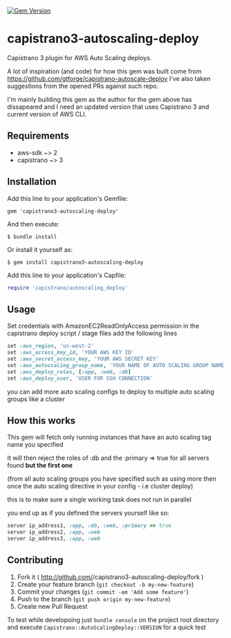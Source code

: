 [![Gem Version](https://badge.fury.io/rb/capistrano3-autoscaling-deploy.png)](http://badge.fury.io/rb/capistrano3-autoscaling-deploy)
# capistrano3-autoscaling-deploy
Capistrano 3 plugin for AWS Auto Scaling deploys.
 
 A lot of inspiration (and code) for how this gem was built come from https://github.com/gtforge/capistrano-autoscale-deploy
 I've also taken suggestions from the opened PRs against such repo.
 
 I'm mainly building this gem as the author for the gem above has dissapeared 
 and I need an updated version that uses Capistrano 3 and current version of 
 AWS CLI.

## Requirements

* aws-sdk ~> 2
* capistrano ~> 3


## Installation

Add this line to your application's Gemfile:

    gem 'capistrano3-autoscaling-deploy'

And then execute:

    $ bundle install

Or install it yourself as:

    $ gem install capistrano3-autoscaling-deploy

Add this line to your application's Capfile:

```ruby
require 'capistrano/autoscaling_deploy'
```

## Usage

Set credentials with AmazonEC2ReadOnlyAccess permission in the capistrano deploy script / stage files add the following lines

```ruby
set :aws_region, 'us-west-2'
set :aws_access_key_id, 'YOUR AWS KEY ID'
set :aws_secret_access_key, 'YOUR AWS SECRET KEY'
set :aws_autoscaling_group_name, 'YOUR NAME OF AUTO SCALING GROUP NAME'
set :aws_deploy_roles, [:app, :web, :db]
set :aws_deploy_user, 'USER FOR SSH CONNECTION'
```

you can add more auto scaling configs to deploy to multiple auto scaling groups like a cluster

## How this works

This gem will fetch only running instances that have an auto scaling tag name you specified

It will then reject the roles of :db and the :primary => true for all servers found **but the first one** 

(from all auto scaling groups you have specified such as using more then once the auto scaling directive in your config - i.e cluster deploy)

this is to make sure a single working task does not run in parallel

you end up as if you defined the servers yourself like so:

````ruby
server ip_address1, :app, :db, :web, :primary => true
server ip_address2, :app, :web
server ip_address3, :app, :web
````

## Contributing

1. Fork it ( http://github.com/<my-github-username>/capistrano3-autoscaling-deploy/fork )
2. Create your feature branch (`git checkout -b my-new-feature`)
3. Commit your changes (`git commit -am 'Add some feature'`)
4. Push to the branch (`git push origin my-new-feature`)
5. Create new Pull Request

To test while developoing just `bundle console` on the project root directory and execute 
`Capistrano::AutoScalingDeploy::VERSION` for a quick test
